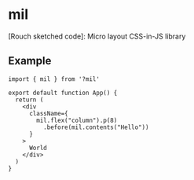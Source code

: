 # mil

[Rouch sketched code]: Micro layout CSS-in-JS library

## Example

```tsx
import { mil } from '?mil'

export default function App() {
  return (
    <div
      className={
        mil.flex("column").p(8)
          .before(mil.contents("Hello"))
      }
    >
      World
    </div>
  )
}
